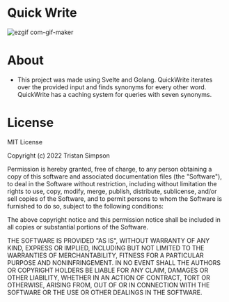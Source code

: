 # Quick Write
![ezgif com-gif-maker](https://user-images.githubusercontent.com/75189508/187475566-99d6032c-c443-47e9-b3a0-154aa63f9318.gif)

# About
- This project was made using Svelte and Golang. QuickWrite iterates over the provided input and finds synonyms for every other word. QuickWrite has a caching system for queries with seven synonyms.

# License
MIT License

Copyright (c) 2022 Tristan Simpson

Permission is hereby granted, free of charge, to any person obtaining a copy
of this software and associated documentation files (the "Software"), to deal
in the Software without restriction, including without limitation the rights
to use, copy, modify, merge, publish, distribute, sublicense, and/or sell
copies of the Software, and to permit persons to whom the Software is
furnished to do so, subject to the following conditions:

The above copyright notice and this permission notice shall be included in all
copies or substantial portions of the Software.

THE SOFTWARE IS PROVIDED "AS IS", WITHOUT WARRANTY OF ANY KIND, EXPRESS OR
IMPLIED, INCLUDING BUT NOT LIMITED TO THE WARRANTIES OF MERCHANTABILITY,
FITNESS FOR A PARTICULAR PURPOSE AND NONINFRINGEMENT. IN NO EVENT SHALL THE
AUTHORS OR COPYRIGHT HOLDERS BE LIABLE FOR ANY CLAIM, DAMAGES OR OTHER
LIABILITY, WHETHER IN AN ACTION OF CONTRACT, TORT OR OTHERWISE, ARISING FROM,
OUT OF OR IN CONNECTION WITH THE SOFTWARE OR THE USE OR OTHER DEALINGS IN THE
SOFTWARE.
